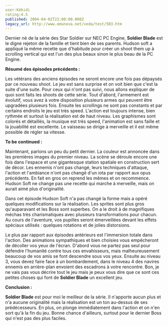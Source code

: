 ```yaml
---
user:Kékidi
rating:4.5
published: 2004-04-02T22:00:00.000Z
legacy_url: http://www.emunova.net/veda/test/503.htm
---
```

Dernier né de la série des Star Soldier sur NEC PC Engine, **Soldier Blade** est le digne rejeton de la famille et tient bien de ses parents. Hudson soft a appliqué la même recette que d'habitude pour créer un shoot them up à scrolling vertical qui est l'un des plus beaux sinon le plus beau de la PC Engine.  

  

**Résumé des épisodes précédents :**  

Les vétérans des anciens épisodes ne seront encore une fois pas dépaysés par ce nouveau shoot. Le jeu est sans surprise et on voit bien que c'est la suite d'une suite. Pour ceux qui n'ont pas suivi, nous allons expliquer de quoi sont faits les shoots de cette série. Tout d'abord, l'armement est évolutif, vous avez à votre disposition plusieurs armes qui peuvent être upgradées plusieurs fois. Ensuite les scrollings ne sont pas constants et par certains endroits le jeu est très speed. L'action est toujours intense, bien rythmée et surtout la réalisation est de haut niveau. Les graphismes sont colorés et détaillés, la musique est très speed, l'animation est sans faille et la jouabilité est excellente. Le vaisseau se dirige à merveille et il est même possible de régler sa vitesse.  

  

**To be continued :**  

Maintenant, parlons un peu du petit dernier. La couleur est annoncée dans les premières images du premier niveau. La scène se déroule encore une fois dans l'espace et une gigantesque station spatiale en construction sert de décor. Les ennemis n'ont pas changé, leurs techniques d'attaque, l'action et l'ambiance n'ont pas changé d'un iota par rapport aux opus précédents. En fait en gros on reprend les mêmes et on recommence. Hudson Soft ne change pas une recette qui marche à merveille, mais on aurait aimé plus d'originalité.  

  

Dans cet épisode Hudson Soft n'a pas changé la forme mais a opéré quelques modifications sur la réalisation. Les sprites sont plus gros qu'auparavant et les Boss sont superbes. On a le droit à de magnifiques méchas très charismatiques avec plusieurs transformations pour chacun. Au cours de l'aventure, vos pupilles seront émerveillées devant les effets spéciaux utilisés : quelques rotations et de jolies distorsions.  

  

Le plus par rapport aux épisodes antérieurs est l'immersion totale dans l'action. Des animations sympathiques et bien choisies vous empêcheront de décoller vos yeux de l'écran. D'abord vous ne partez pas seul pour défendre l'humanité contre tous ces envahisseurs, mais malheureusement beaucoup de vos amis se font descendre sous vos yeux. Ensuite au niveau 3, vous devez faire face à un bombardement, dans le niveau 4 des navires ennemis en arrière-plan envoient des escadrons à votre rencontre. Bon, je ne vais pas vous décrire tout le jeu mais je peux vous dire que ce sont ces petites choses qui font de **Soldier Blade** un excellent jeu.  

  

**Conclusion :**  

**Soldier Blade** est pour moi le meilleur de la série. Il n'apporte aucun plus et n'a aucune originalité mais la réalisation est un ton au-dessus de ses prédécesseurs. En plus, on plonge immédiatement dans l'action et on n'en sort qu'à la fin du jeu. Bonne chance d'ailleurs, surtout pour le dernier Boss qui n'est pas des plus faciles.